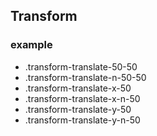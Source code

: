 ## Transform

### example

- .transform-translate-50-50
- .transform-translate-n-50-50
- .transform-translate-x-50
- .transform-translate-x-n-50
- .transform-translate-y-50
- .transform-translate-y-n-50
